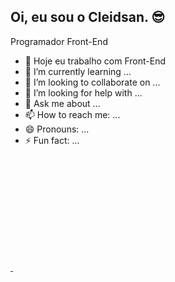 ## Oi, eu sou o Cleidsan. 😎

Programador Front-End

- 🔭 Hoje eu trabalho com Front-End
- 🌱 I’m currently learning ...
- 👯 I’m looking to collaborate on ...
- 🤔 I’m looking for help with ...
- 💬 Ask me about ...
- 📫 How to reach me: ...
- 😄 Pronouns: ...
- ⚡ Fun fact: ...

<div>
  <a href="http://beacons.ai/Cleidsan"> 
  <img height="180em" src"http://github-readme-stats.vercel.app/api?username=Cleidsan&show_icons=true&theme=dracula&include_all_commits=true&count_private=true"/>
    <img height="180em" src"http://github-readme-stats.vercel.app/api/top-langs/?username=Cleidsan&layout=compact&langs_count=16&theme=dracula"/>
    </div>
